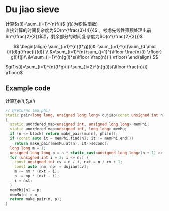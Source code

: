 # Du jiao sieve

计算$s(i)=\sum_{i=1}^{n}f(i)$ ($f(i)$为积性函数)     
直接计算的时间复杂度为$O(n^{\frac{3}{4}})$ 。考虑先线性筛预处理出前$n^{\frac{2}{3}}$项，剩余部分的时间复杂度为$O(n^{\frac{2}{3}})$

$$
\begin{align}
\sum_{i=1}^{n}(f*g)(i)&=\sum_{i=1}^{n}\sum_{d \mid i}f(d)g(\frac{i}{d}) \\
    &=\sum_{i=1}^{n}\sum_{j=1}^{\lfloor \frac{n}{i} \rfloor} g(i)f(j)\\
    &=\sum_{i=1}^{n}g(i)*s(\lfloor \frac{n}{i} \rfloor)
\end{align}
$$  

$g(1)s(i)=\sum_{i=1}^{n}(f*g)(i)-\sum_{i=2}^{n}g(i)s(\lfloor \frac{n}{i} \rfloor)$

## Example code

计算$\sum \phi(i)$,$\sum \mu(i)$

```cpp
// @returns (mu,phi)
static pair<long long, unsigned long long> dujiao(const unsigned int n)
{
  static unordered_map<unsigned int, unsigned long long> memPhi;
  static unordered_map<unsigned int, long long> memMu;
  if (n <= block) return make_pair(mu[n], phi[n]);
  if (const auto it = memPhi.find(n); it != memPhi.end())
    return make_pair(memMu.at(n), it->second);
  long long m = 1;
  unsigned long long p = n * static_cast<unsigned long long>(n + 1) >> 1;
  for (unsigned int i = 2; i <= n;) {
    const unsigned int cv = n / i, nxt = n / cv + 1;
    const auto [nm, np] = dujiao(cv);
    m -= nm * (nxt - i);
    p -= np * (nxt - i);
    i = nxt;
  }
  memPhi[n] = p;
  memMu[n] = m;
  return make_pair(m, p);
}
```
